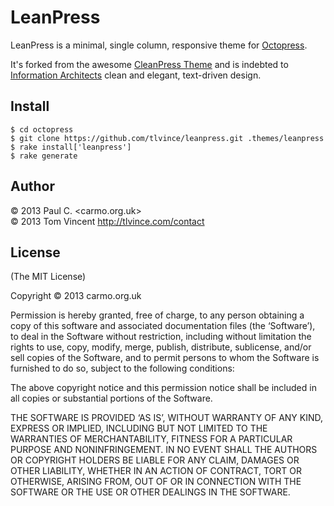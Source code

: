 # LeanPress

LeanPress is a minimal, single column, responsive theme for
[Octopress][].

It's forked from the awesome [CleanPress Theme][cleanpress] and is indebted to
[Information Architects][ia] clean and elegant, text-driven design.

[Octopress]: http://octopress.org.
[cleanpress]: https://github.com/macjasp/cleanpress
[ia]: http://ia.net/blog

## Install

    $ cd octopress
    $ git clone https://github.com/tlvince/leanpress.git .themes/leanpress
    $ rake install['leanpress']
    $ rake generate

## Author

© 2013 Paul C. <carmo.org.uk>  
© 2013 Tom Vincent <http://tlvince.com/contact>

## License

(The MIT License)

Copyright © 2013 carmo.org.uk

Permission is hereby granted, free of charge, to any person obtaining a copy of
this software and associated documentation files (the ‘Software’), to deal in
the Software without restriction, including without limitation the rights to
use, copy, modify, merge, publish, distribute, sublicense, and/or sell copies
of the Software, and to permit persons to whom the Software is furnished to do
so, subject to the following conditions:

The above copyright notice and this permission notice shall be included in all
copies or substantial portions of the Software.

THE SOFTWARE IS PROVIDED ‘AS IS’, WITHOUT WARRANTY OF ANY KIND, EXPRESS OR
IMPLIED, INCLUDING BUT NOT LIMITED TO THE WARRANTIES OF MERCHANTABILITY,
FITNESS FOR A PARTICULAR PURPOSE AND NONINFRINGEMENT. IN NO EVENT SHALL THE
AUTHORS OR COPYRIGHT HOLDERS BE LIABLE FOR ANY CLAIM, DAMAGES OR OTHER
LIABILITY, WHETHER IN AN ACTION OF CONTRACT, TORT OR OTHERWISE, ARISING FROM,
OUT OF OR IN CONNECTION WITH THE SOFTWARE OR THE USE OR OTHER DEALINGS IN THE
SOFTWARE.
